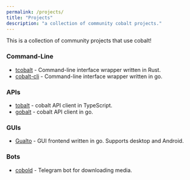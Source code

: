 ```yaml
---
permalink: /projects/
title: "Projects"
description: "a collection of community cobalt projects."
---
```

This is a collection of community projects that use cobalt!

### Command-Line
* [tcobalt](https://github.com/khyerdev/tcobalt) - Command-line interface wrapper written in Rust.
* [cobalt-cli](https://github.com/lostdusty/cobalt) - Command-line interface wrapper written in go.

### APIs
* [tobalt](https://github.com/tskau/tobalt) - cobalt API client in TypeScript.
* [gobalt](https://github.com/lostdusty/gobalt) - cobalt API client in go.

### GUIs
* [Gualto](https://github.com/lostdusty/gualto) - GUI frontend written in go. Supports desktop and Android.

### Bots
* [cobold](https://github.com/tskau/cobold) - Telegram bot for downloading media.